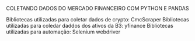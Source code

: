 COLETANDO DADOS DO MERCADO FINANCEIRO COM PYTHON E PANDAS

Bibliotecas utilizadas para coletar dados de crypto: CmcScraper
Bibliotecas utilizadas para coledar daddos dos ativos da B3: yfinance
Bibliotecas utilizadas para automação: Selenium webdriver
